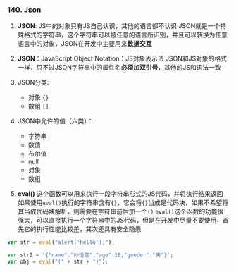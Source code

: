 ### 140. Json
1. **JSON**:
    JS中的对象只有JS自己认识，其他的语言都不认识
    JSON就是一个特殊格式的字符串，这个字符串可以被任意的语言所识别，并且可以转换为任意语言中的对象，JSON在开发中主要用来**数据交互**

2. **JSON**：JavaScript Object Notation：JS对象表示法
    JSON和JS对象的格式一样，只不过JSON字符串中的属性名**必须加双引号**，其他的JS和语法一致

3. JSON分类:
    - 对象 `{}`
    - 数组 `[]`

4. JSON中允许的值（六类）：
    - 字符串
    - 数值
    - 布尔值
    - null
    - 对象
    - 数组

5. **eval()**
    这个函数可以用来执行一段字符串形式的JS代码，并将执行结果返回
    如果使用`eval()`执行的字符串含有`{}`，它会将`{}`当成是代码块，如果不希望将其当成代码块解析，则需要在字符串前后加一个`()`
    `eval()`这个函数的功能很强大，可以直接执行一个字符串中的JS代码，但是在开发中尽量不要使用，首先它的执行性能比较差，其次还具有安全隐患

```js
var str = eval("alert('hello');");

var str2 = '{"name":"孙悟空","age":18,"gender":"男"}';
var obj = eval("(" + str + ")");
```